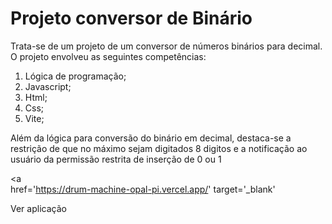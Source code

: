 <h1>Projeto conversor de Binário</h1>
<p>Trata-se de um projeto de um conversor de números binários para decimal. O projeto envolveu as seguintes competências: </p>
<ol>
  <li>Lógica de programação;</li>
  <li>Javascript;</li>
  <li>Html;</li>
  <li>Css;</li>
  <li>Vite;</li>
</ol>
<p>Além da lógica para conversão do binário em decimal, destaca-se a restrição de que no máximo sejam digitados 8 digitos e a notificação ao usuário da permissão restrita de inserção de 0 ou 1</p>

<a  
  href='https://drum-machine-opal-pi.vercel.app/'
  target='_blank'
  >
  Ver aplicação
</a>
